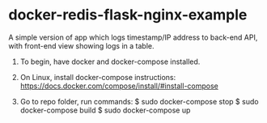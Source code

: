 # docker-redis-flask-nginx-example
A simple version of app which logs timestamp/IP address to back-end API, with front-end view showing logs in a table.

1. To begin, have docker and docker-compose installed. 

2. On Linux, install docker-compose instructions:
https://docs.docker.com/compose/install/#install-compose

3. Go to repo folder, run commands:
$ sudo docker-compose stop
$ sudo docker-compose build
$ sudo docker-compose up
